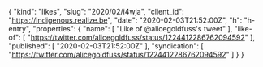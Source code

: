 {
  "kind": "likes",
  "slug": "2020/02/i4wja",
  "client_id": "https://indigenous.realize.be",
  "date": "2020-02-03T21:52:00Z",
  "h": "h-entry",
  "properties": {
    "name": [
      "Like of @alicegoldfuss's tweet"
    ],
    "like-of": [
      "https://twitter.com/alicegoldfuss/status/1224412286762094592"
    ],
    "published": [
      "2020-02-03T21:52:00Z"
    ],
    "syndication": [
      "https://twitter.com/alicegoldfuss/status/1224412286762094592"
    ]
  }
}

